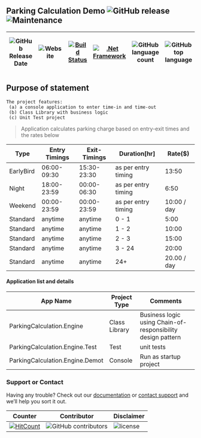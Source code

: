 ## Parking Calculation Demo ![GitHub release](https://img.shields.io/github/release/ajeetx/ParkingCalculation.Demo.svg?style=for-the-badge) ![Maintenance](https://img.shields.io/maintenance/yes/2020.svg?style=for-the-badge)

| ![GitHub Release Date](https://img.shields.io/github/release-date/ajeetx/ParkingCalculation.Demo.svg?style=plastic) | ![Website](https://img.shields.io/website-stable-offline-green-red/http/ajeetx.github.io/ParkingCalculation.Demo.svg?label=status&style=plastic)|[![Build Status](https://travis-ci.org/AJEETX/ParkingCalculation.Demo.png?branch=master&style=for-the-badge)](https://travis-ci.org/AJEETX/ParkingCalculation.Demo)| [![.Net Framework](https://img.shields.io/badge/DotNet-4.5.2-blue.svg?style=plastic)](https://www.microsoft.com/en-au/download/details.aspx?id=42642) | ![GitHub language count](https://img.shields.io/github/languages/count/ajeetx/ParkingCalculation.Demo.svg?style=plastic)| ![GitHub top language](https://img.shields.io/github/languages/top/ajeetx/ParkingCalculation.Demo.svg) |![GitHub repo size in bytes](https://img.shields.io/github/repo-size/ajeetx/ParkingCalculation.Demo.svg) 
| ---          | ---        | ---      | ---       | --- | --- | ---|

## Purpose of statement
```
The project features: 
 (a) a console application to enter time-in and time-out
 (b) Class Library with business logic 
 (c) Unit Test project
```

> Application calculates parking charge based on entry-exit times and the rates below

| Type | Entry Timings | Exit-Timings|Duration[hr] | Rate($) |
| ---  | ---           | ---          | ---  | --- |
| EarlyBird | 06:00-09:30 | 15:30-23:30 | as per entry timing| 13:50 |
| Night | 18:00-23:59 | 00:00-06:30 |as per entry timing| 6:50 |
| Weekend | 00:00-23:59 | 00:00-23:59 |as per entry timing| 10:00 / day | 
| Standard | anytime| anytime |0 - 1 |5:00 |
| Standard | anytime| anytime | 1 - 2 | 10:00 |
| Standard | anytime| anytime| 2 - 3 | 15:00 |
| Standard | anytime| anytime| 3 - 24 | 20:00 |
| Standard | anytime| anytime| 24+ | 20.00 / day |

#### Application list and details

| App Name| Project Type | Comments|
| --- | --- | --- |
| ParkingCalculation.Engine| Class Library |Business logic using Chain-of-responsibility design pattern |
| ParkingCalculation.Engine.Test | Test  |unit tests|
| ParkingCalculation.Engine.Demot | Console  | Run as startup project |

### Support or Contact

Having any trouble? Check out our [documentation](https://github.com/AJEETX/ParkingCalculation.Demo/blob/master/README.md) or [contact support](mailto:ajeetkumar@email.com) and we’ll help you sort it out.

|  Counter   | Contributor | Disclaimer
| ---        | ---         | --- |
|[ ![HitCount](http://hits.dwyl.io/ajeetx/ParkingCalculation.Demo/projects/1.svg)](http://hits.dwyl.io/ajeetx/ParkingCalculation.Demo/projects/1) | ![GitHub contributors](https://img.shields.io/github/contributors/ajeetx/ParkingCalculation.Demo.svg?style=plastic)|![license](https://img.shields.io/github/license/ajeetx/ParkingCalculation.Demo.svg?style=plastic)
